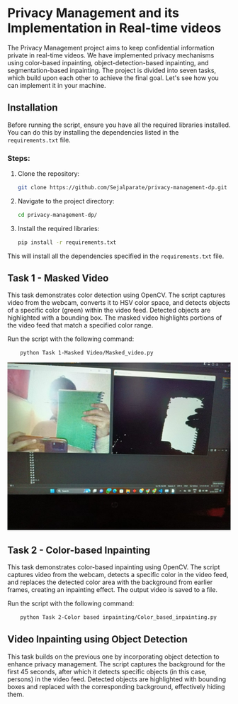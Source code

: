 # Privacy Management and its Implementation in Real-time videos

The Privacy Management project aims to keep confidential information private in real-time videos. We have implemented privacy mechanisms using color-based inpainting, object-detection-based inpainting, and segmentation-based inpainting. The project is divided into seven tasks, which build upon each other to achieve the final goal.
Let's see how you can implement it in your machine.

## Installation

Before running the script, ensure you have all the required libraries installed. You can do this by installing the dependencies listed in the `requirements.txt` file.

### Steps:

1. Clone the repository:

    ```sh
    git clone https://github.com/Sejalparate/privacy-management-dp.git
    ```

2. Navigate to the project directory:

    ```sh
    cd privacy-management-dp/
    ```

3. Install the required libraries:

    ```sh
    pip install -r requirements.txt
    ```

This will install all the dependencies specified in the `requirements.txt` file.



## Task 1 - Masked Video

This task demonstrates color detection using OpenCV. The script captures video from the webcam, converts it to HSV color space, and detects objects of a specific color (green) within the video feed. Detected objects are highlighted with a bounding box. The masked video highlights portions of the video feed that match a specified color range.

Run the script with the following command:
```sh
    python Task 1-Masked Video/Masked_video.py
```
![Example Output](https://github.com/Sejalparate/privacy-management-dp/blob/main/Task%201%20-%20Masked%20Video/Masked_Video.jpg)



## Task 2 - Color-based Inpainting

This task demonstrates color-based inpainting using OpenCV. The script captures video from the webcam, detects a specific color in the video feed, and replaces the detected color area with the background from earlier frames, creating an inpainting effect. The output video is saved to a file.

Run the script with the following command:
```sh
    python Task 2-Color based inpainting/Color_based_inpainting.py
```



## Video Inpainting using Object Detection

This task builds on the previous one by incorporating object detection to enhance privacy management. The script captures the background for the first 45 seconds, after which it detects specific objects (in this case, persons) in the video feed. Detected objects are highlighted with bounding boxes and replaced with the corresponding background, effectively hiding them.





